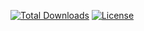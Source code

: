 [![Total Downloads](https://poser.pugx.org/extale/framework/downloads)](https://packagist.org/packages/extale/framework)
[![License](https://poser.pugx.org/extale/framework/license)](https://packagist.org/packages/extale/framework)
